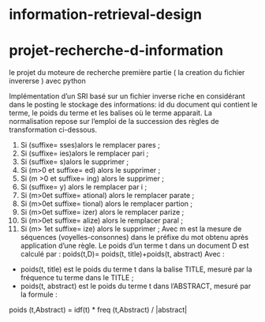 # information-retrieval-design

# projet-recherche-d-information
le projet du moteure de recherche première partie ( la creation du fichier invererse ) avec python 

Implémentation d’un SRI basé sur un fichier inverse riche en considérant dans le posting le stockage des
informations: id du document qui contient le terme, le poids du terme et les balises où le terme apparait. La
normalisation repose sur l’emploi de la succession des règles de transformation ci-dessous.
  1. Si (suffixe= sses)alors le remplacer pares ;
  2. Si (suffixe= ies)alors le remplacer pari ;
  3. Si (suffixe= s)alors le supprimer ;
  4. Si (m>0 et suffixe= ed) alors le supprimer ;
  5. Si (m >0 et suffixe= ing) alors le supprimer ;
  6. Si (suffixe= y) alors le remplacer par i ;
  7. Si (m>0et suffixe= ational) alors le remplacer parate ;
  8. Si (m>0et suffixe= tional) alors le remplacer partion ;
  9. Si (m>0et suffixe= izer) alors le remplacer parize ;
  10. Si (m>0et suffixe= alize) alors le remplacer paral ;
  11. Si (m> 1et suffixe= ize) alors le supprimer ;
Avec m est la mesure de séquences (voyelles-consonnes) dans le préfixe du mot obtenu après application d’une
règle.
Le poids d’un terme t dans un document D est calculé par : poids(t,D)= poids(t, title)+poids(t, abstract)
Avec :
  - poids(t, title) est le poids du terme t dans la balise TITLE, mesuré par la fréquence tu terme dans le TITLE ;
  - poids(t, abstract) est le poids du terme t dans l’ABSTRACT, mesuré par la formule :

  poids (t,Abstract) = idf(t) * freq (t,Abstract) / |abstract| 
